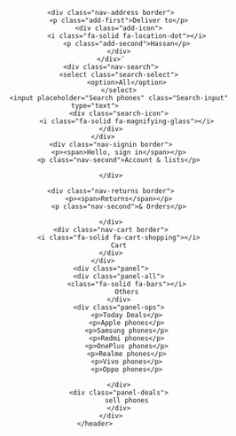 <!DOCTYPE html>
<html lang="en">
<head>
    <meta charset="UTF-8">
    <meta http-equiv="X-UA-Compatible" content="IE=edge">
    <meta name="viewport" content="width=device-width, initial-scale=1.0">
    <title>Alpha</title>
    <link rel="stylesheet" href="https://cdnjs.cloudflare.com/ajax/libs/font-awesome/6.7.2/css/all.min.css" integrity="sha512-Evv84Mr4kqVGRNSgIGL/F/aIDqQb7xQ2vcrdIwxfjThSH8CSR7PBEakCr51Ck+w+/U6swU2Im1vVX0SVk9ABhg==" crossorigin="anonymous" referrerpolicy="no-referrer" />
    <link rel="stylesheet" href="style.css">
</head>
<body>
    <header>
        <div class="navbar">
            <div class="nav-logo border">
                <div class="logo"></div>
            </div>

            <div class="nav-address border">
                <p class="add-first">Deliver to</p>
                <div class="add-icon">
                    <i class="fa-solid fa-location-dot"></i>
                    <p class="add-second">Hassan</p>
                </div>
            </div>¯
            <div class="nav-search">
                <select class="search-select">
                    <option>All</option>
                </select>
                <input placeholder="Search phones" class="Search-input" type="text">
                <div class="search-icon">
                    <i class="fa-solid fa-magnifying-glass"></i>
            </div>
        </div>
            <div class="nav-signin border">
                <p><span>Hello, sign in</span></p>
                <p class="nav-second">Account & lists</p>
            
            </div>

            <div class="nav-returns border">
                <p><span>Returns</span></p>
                <p class="nav-second">& Orders</p>
            
            </div>
            <div class="nav-cart border">
                <i class="fa-solid fa-cart-shopping"></i>
                Cart
            </div>
        </div>
            <div class="panel">
                <div class="panel-all">
                    <class="fa-solid fa-bars"></i>
                    Others
                </div>
                <div class="panel-ops">
                    <p>Today Deals</p>
                    <p>Apple phones</p>
                    <p>Samsung phones</p>
                    <p>Redmi phones</p>
                    <p>OnePlus phones</p>
                    <p>Realme phones</p>
                    <p>Vivo phones</p>
                    <p>Oppo phones</p>
                    
                </div>
                <div class="panel-deals">
                    sell phones
                </div>
            </div>
    </header>
</body>
</html>
